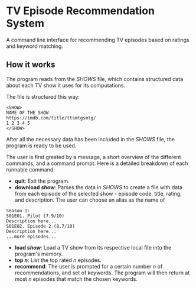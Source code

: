 # TV Episode Recommendation System
A command line interface for recommending TV episodes based on ratings and keyword matching.

## How it works
The program reads from the *SHOWS* file, which contains structured data about each TV show it uses for its computations. 

The file is structured this way: 
```
<SHOW>
NAME OF THE SHOW
https://imdb.com/title/ttsmtgsmtg/
1 2 3 4 5
</SHOW>
```

After all the necessary data has been included in the *SHOWS* file, the program is ready to be used.

The user is first greeted by a message, a short overview of the different commands, and a command prompt. Here is a detailed breakdown of each runnable command:

* __quit__: Exit the program.
* __download *show*__: Parses the data in *SHOWS* to create a file with data from each episode of the selected show - episode code, title, rating, and description. The user can choose an alias as the name of 
```
Season 1:
S01E01. Pilot (7.9/10)
Description here...
S01E02. Episode 2 (8.7/10)
Description here...
...more episodes...
```
* __load *show*__: Load a TV show from its respective local file into the program's memory. 
* __top *n*__: List the top rated *n* episodes.
* __recommend__: The user is prompted for a certain number *n* of recommendations, and set of keywords. The program will then return at most *n* episodes that match the chosen keywords.